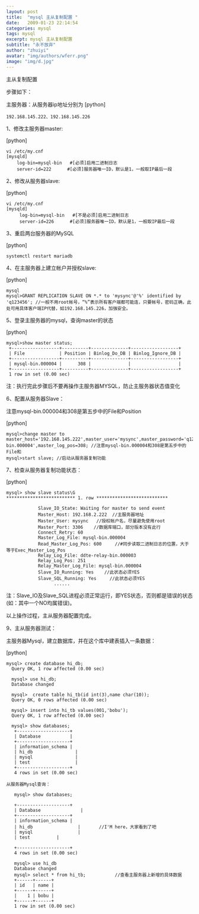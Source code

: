 ```yaml
---
layout: post
title:  "mysql 主从复制配置 "
date:   2009-01-23 22:14:54
categories: mysql
tags: mysql
excerpt: mysql 主从复制配置 
subtitle: "永不放弃"
author: "zhuiyi"
avatar: "img/authors/wferr.png"
image: "img/d.jpg"
---
```

主从复制配置

步骤如下：

主服务器：从服务器ip地址分别为
[python] 

    192.168.145.222、192.168.145.226  

1、修改主服务器master:

[python] 

    vi /etc/my.cnf  
    [mysqld]  
        log-bin=mysql-bin   #[必须]启用二进制日志  
        server-id=222      #[必须]服务器唯一ID，默认是1，一般取IP最后一段  

2、修改从服务器slave:

[python] 

    vi /etc/my.cnf  
    [mysqld]  
         log-bin=mysql-bin   #[不是必须]启用二进制日志  
         server-id=226      #[必须]服务器唯一ID，默认是1，一般取IP最后一段  

3、重启两台服务器的MySQL

[python] 

    systemctl restart mariadb  

4、在主服务器上建立帐户并授权slave:

[python] 

    mysql  
    mysql>GRANT REPLICATION SLAVE ON *.* to 'mysync'@'%' identified by 'q123456'; //一般不用root帐号，“%”表示所有客户端都可能连，只要帐号，密码正确，此处可用具体客户端IP代替，如192.168.145.226，加强安全。  

5、登录主服务器的mysql，查询master的状态

[python] 

    mysql>show master status;  
     +------------------+----------+--------------+------------------+  
     | File             | Position | Binlog_Do_DB | Binlog_Ignore_DB |  
     +------------------+----------+--------------+------------------+  
     | mysql-bin.000004 |      308 |              |                  |  
     +------------------+----------+--------------+------------------+  
     1 row in set (0.00 sec)  



   注：执行完此步骤后不要再操作主服务器MYSQL，防止主服务器状态值变化


6、配置从服务器Slave：

注意mysql-bin.000004和308是第五步中的File和Position

[python] 

    mysql>change master to master_host='192.168.145.222',master_user='mysync',master_password='q123456',master_log_file='mysql-bin.000004',master_log_pos=308; //注意mysql-bin.000004和308是第五步中的File和  
    mysql>start slave; //启动从服务器复制功能  



7、检查从服务器复制功能状态：

[python] 

    mysql> show slave status\G  
    ************************** 1. row ***************************  
      
                Slave_IO_State: Waiting for master to send event  
                Master_Host: 192.168.2.222  //主服务器地址  
                Master_User: mysync   //授权帐户名，尽量避免使用root  
                Master_Port: 3306    //数据库端口，部分版本没有此行  
                Connect_Retry: 60  
                Master_Log_File: mysql-bin.000004  
                Read_Master_Log_Pos: 600     //#同步读取二进制日志的位置，大于等于Exec_Master_Log_Pos  
                Relay_Log_File: ddte-relay-bin.000003  
                Relay_Log_Pos: 251  
                Relay_Master_Log_File: mysql-bin.000004  
                Slave_IO_Running: Yes    //此状态必须YES  
                Slave_SQL_Running: Yes     //此状态必须YES  
                      ......  

注：Slave_IO及Slave_SQL进程必须正常运行，即YES状态，否则都是错误的状态(如：其中一个NO均属错误)。

以上操作过程，主从服务器配置完成。

 

9、主从服务器测试：

主服务器Mysql，建立数据库，并在这个库中建表插入一条数据：

[python] 

    mysql> create database hi_db;  
      Query OK, 1 row affected (0.00 sec)  
      
      mysql> use hi_db;  
      Database changed  
      
      mysql>  create table hi_tb(id int(3),name char(10));  
      Query OK, 0 rows affected (0.00 sec)  
       
      mysql> insert into hi_tb values(001,'bobu');  
      Query OK, 1 row affected (0.00 sec)  
      
      mysql> show databases;  
       +--------------------+  
       | Database           |  
       +--------------------+  
       | information_schema |  
       | hi_db                |  
       | mysql                |  
       | test                 |  
       +--------------------+  
       4 rows in set (0.00 sec)  
      
    从服务器Mysql查询：  
      
       mysql> show databases;  
      
       +--------------------+  
       | Database               |  
       +--------------------+  
       | information_schema |  
       | hi_db                 |       //I'M here，大家看到了吧  
       | mysql                 |  
       | test          |  
      
       +--------------------+  
       4 rows in set (0.00 sec)  
      
       mysql> use hi_db  
       Database changed  
       mysql> select * from hi_tb;           //查看主服务器上新增的具体数据  
       +------+------+  
       | id   | name |  
       +------+------+  
       |    1 | bobu |  
       +------+------+  
       1 row in set (0.00 sec)  